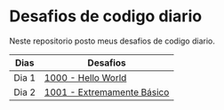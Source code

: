 # Desafios de codigo diario
Neste repositorio posto meus desafios de codigo diario.

|Dias | Desafios |
|-----|----------|
|Dia 1| [1000 - Hello World](https://github.com/ThiaSilva/Desafios-de-codigo-diario/tree/main/Desafios%20de%20Logica/Dia%201)|
|Dia 2| [1001 - Extremamente Básico](https://github.com/ThiaSilva/Desafios-de-codigo-diario/tree/main/Desafios%20de%20Logica/Dia%202)|


